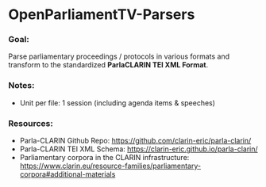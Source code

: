 # OpenParliamentTV-Parsers

### Goal: 
Parse parliamentary proceedings / protocols in various formats and transform to the standardized **ParlaCLARIN TEI XML Format**.

### Notes: 
* Unit per file: 1 session (including agenda items & speeches)

### Resources:

* Parla-CLARIN Github Repo: 
https://github.com/clarin-eric/parla-clarin/
* Parla-CLARIN TEI XML Schema: 
https://clarin-eric.github.io/parla-clarin/
*  Parliamentary corpora in the CLARIN infrastructure: 
https://www.clarin.eu/resource-families/parliamentary-corpora#additional-materials


